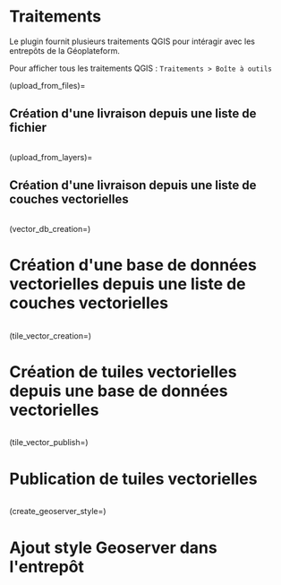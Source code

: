 # Traitements

Le plugin fournit plusieurs traitements QGIS pour intéragir avec les entrepôts de la Géoplateform.

Pour afficher tous les traitements QGIS : `Traitements > Boîte à outils`

(upload_from_files)=

## Création d'une livraison depuis une liste de fichier

```{include} ../../geoplateforme/resources/help/upload_from_files.md
```

(upload_from_layers)=

## Création d'une livraison depuis une liste de couches vectorielles

```{include} ../../geoplateforme/resources/help/upload_from_layers.md
```

(vector_db_creation=)

# Création d'une base de données vectorielles depuis une liste de couches vectorielles

```{include} ../../geoplateforme/resources/help/vector_db_creation.md
```

(tile_vector_creation=)

# Création de tuiles vectorielles depuis une base de données vectorielles

```{include} ../../geoplateforme/resources/help/tile_creation.md
```

(tile_vector_publish=)

# Publication de tuiles vectorielles

```{include} ../../geoplateforme/resources/help/vector_tile_publish.md
```

(create_geoserver_style=)

# Ajout style Geoserver dans l'entrepôt

```{include} ../../geoplateforme/resources/help/create_geoserver_style.md
```
